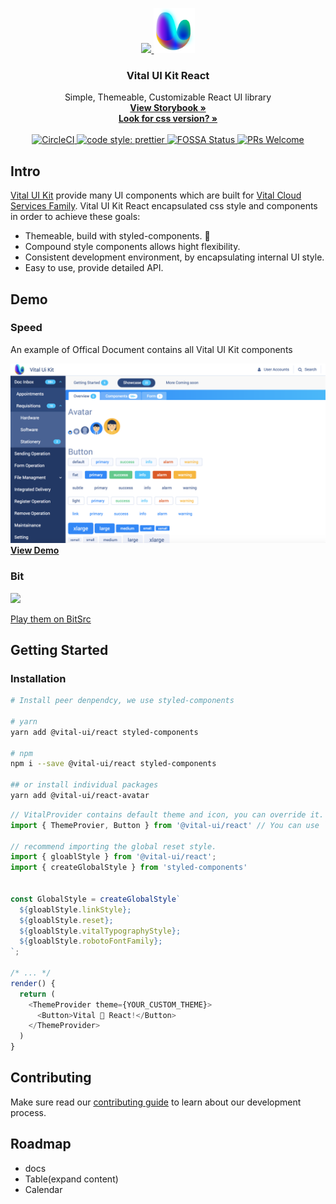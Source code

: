 <p align="center">
  <a href="https://react.vitaluikit.com">
    <img src="https://raw.githubusercontent.com/GSS-FED/vital-ui-kit/develop/assets/img/icon.png" height=72 />
    <img src="https://raw.githubusercontent.com/GSS-FED/vital-ui-kit-react/master/assets/uwillx.png" height=72 />
  </a>
</p>
<h3 align="center">Vital UI Kit React</h3>
<p align="center">
  Simple, Themeable, Customizable React UI library
  <br>
  <a href="http://react.vitaluikit.com/">
    <strong>View Storybook &raquo;</strong>
  </a>
  <br>
  <a href="https://github.com/GSS-FED/vital-ui-kit">
    <strong>Look for css version? &raquo;</strong>
  </a>
  <br>
  <br>
  <a href="https://circleci.com/gh/GSS-FED/vital-ui-kit-react/tree/master">
    <img src="https://circleci.com/gh/GSS-FED/vital-ui-kit-react/tree/master.svg?style=shield" alt="CircleCI"/>
  </a>
  <a href="https://github.com/prettier/prettier">
    <img src="https://img.shields.io/badge/code_style-prettier-ff69b4.svg?style=flat-square" alt="code style: prettier"/>
  </a>
  <a href="https://app.fossa.io/projects/git%2Bgithub.com%2FGSS-FED%2Fvital-ui-kit-react?ref=badge_shield">
    <img src="https://app.fossa.io/api/projects/git%2Bgithub.com%2FGSS-FED%2Fvital-ui-kit-react.svg?type=shield" alt="FOSSA Status"/>
  </a>
  <a href="http://makeapullrequest.com">
    <img src="https://img.shields.io/badge/PRs-welcome-brightgreen.svg?style=flat-square" alt="PRs Welcome"/>
  </a>
</p>

## Intro

[Vital UI Kit](https://github.com/GSS-FED/vital-ui-kit) provide many UI components which are built for [Vital Cloud Services Family](https://www.gsscloud.com/en/). Vital UI Kit React encapsulated css style and components in order to achieve these goals:

- Themeable, build with styled-components. 💅
- Compound style components allows hight flexibility.
- Consistent development environment, by encapsulating internal UI style.
- Easy to use, provide detailed API.

## Demo

### Speed

An example of Offical Document contains all Vital UI Kit components

<img
  src="https://raw.githubusercontent.com/GSS-FED/vital-ui-kit-react/master/assets/demo_screen_shot.png"
/>
<a href="https://speed-vital-react.netlify.com/"><b>View Demo</b></a>

### Bit

<img
  src="https://cdn-images-1.medium.com/max/1600/1*C_gNgDDeyTO_SMXw5sIX5g.gif"
/>

<a href="https://bitsrc.io/gssfed/vital-ui-kit-react">
  Play them on BitSrc
</a>

## Getting Started

### Installation

```bash
# Install peer denpendcy, we use styled-components

# yarn
yarn add @vital-ui/react styled-components

# npm
npm i --save @vital-ui/react styled-components

## or install individual packages
yarn add @vital-ui/react-avatar
```

```js
// VitalProvider contains default theme and icon, you can override it.
import { ThemeProvier, Button } from '@vital-ui/react' // You can use `ThemeProvider` by styled-components, or @vital-ui/react-theme

// recommend importing the global reset style.
import { gloablStyle } from '@vital-ui/react';
import { createGlobalStyle } from 'styled-components'


const GlobalStyle = createGlobalStyle`
  ${gloablStyle.linkStyle};
  ${gloablStyle.reset};
  ${gloablStyle.vitalTypographyStyle};
  ${gloablStyle.robotoFontFamily};
`;

/* ... */
render() {
  return (
    <ThemeProvider theme={YOUR_CUSTOM_THEME}>
      <Button>Vital 💜 React!</Button>
    </ThemeProvider>
  )
}
```

## Contributing

Make sure read our [contributing guide](https://github.com/GSS-FED/vital-ui-kit-react/blob/master/CONTRIBUTING.md) to learn about our development process.

## Roadmap

- docs
- Table(expand content)
- Calendar
